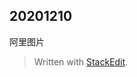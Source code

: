 ## 20201210
阿里图片


> Written with [StackEdit](https://stackedit.io/).
<!--stackedit_data:
eyJoaXN0b3J5IjpbODczMDc4MDQ0XX0=
-->